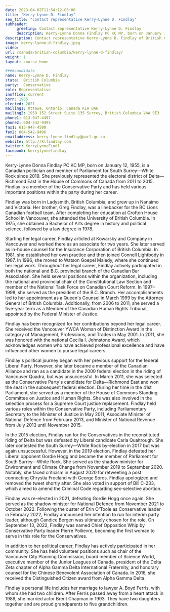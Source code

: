 ```yaml
---
date: 2023-04-02T11:54:12-05:00
title: "Kerry-Lynne D. Findlay"
seo_title: "contact representative Kerry-Lynne D. Findlay"
subheader:
     greeting: Contact representative Kerry-Lynne D. Findlay
     description: Kerry-Lynne Donna Findlay PC KC MP, born on January 12, 1955, is a Canadian politician and member of Parliament for South Surrey—White Rock since 2019. She previously represented the electoral district of Delta—Richmond East in the House of Commons of Canada from 2011 to 2015. Findlay is a member of the Conservative Party and has held various important positions within the party during her career.
description: Contact representative Kerry-Lynne D. Findlay of British Columbia. Contact information for Kerry-Lynne D. Findlay includes email address, phone number, and mailing address.
image: kerry-lynne-d-findlay.jpeg
video:
url: /canada/british-columbia/kerry-lynne-d-findlay/
weight: 1
layout: course_home

####candidate
name: Kerry-Lynne D. Findlay
state:	British Columbia
party:	Conservative
role: Representative
inoffice: current
born: 1955
elected: 2021
mailing1: Ottawa, Ontario, Canada K1A 0A6
mailing2: 1959 152 Street Suite 135 Surrey, British Columbia V4A 9E3
phone1: 613-947-4497
phone2: 604-542-9495
fax1: 613-947-4500
fax2: 604-542-9496
emailaddress: kerry-lynne.findlay@parl.gc.ca
website: http://klfindlay.com
twitter: KerryLynneFindl
facebook: kerrylynnefindlay
---
```


Kerry-Lynne Donna Findlay PC KC MP, born on January 12, 1955, is a Canadian politician and member of Parliament for South Surrey—White Rock since 2019. She previously represented the electoral district of Delta—Richmond East in the House of Commons of Canada from 2011 to 2015. Findlay is a member of the Conservative Party and has held various important positions within the party during her career.

Findlay was born in Ladysmith, British Columbia, and grew up in Nanaimo and Victoria. Her brother, Greg Findlay, was a linebacker for the BC Lions Canadian football team. After completing her education at Crofton House School in Vancouver, she attended the University of British Columbia. In 1975, she obtained a Bachelor of Arts degree in history and political science, followed by a law degree in 1978.

Starting her legal career, Findlay articled at Kowarsky and Company in Vancouver and worked there as an associate for two years. She later served as in-house counsel for the Insurance Corporation of British Columbia. In 1981, she established her own practice and then joined Connell Lightbody in 1987. In 1996, she moved to Watson Goepel Maledy, where she continued her legal work. Throughout her legal career, Findlay actively participated in both the national and B.C. provincial branch of the Canadian Bar Association. She held several positions within the organization, including the national and provincial chair of the Constitutional Law Section and member of the National Task Force on Canadian Court Reform. In 1997–1998, she served as the president of the B.C. Branch. Her accomplishments led to her appointment as a Queen's Counsel in March 1999 by the Attorney General of British Columbia. Additionally, from 2006 to 2011, she served a five-year term as a Member of the Canadian Human Rights Tribunal, appointed by the Federal Minister of Justice.

Findlay has been recognized for her contributions beyond her legal career. She received the Vancouver YWCA Woman of Distinction Award in the category of Management, Professions, and Trades in May 2001. In 2011, she was honored with the national Cecilia I. Johnstone Award, which acknowledges women who have achieved professional excellence and have influenced other women to pursue legal careers.

Findlay's political journey began with her previous support for the federal Liberal Party. However, she later became a member of the Canadian Alliance and ran as a candidate in the 2000 federal election in the riding of Vancouver Quadra, but was unsuccessful. In March 2011, she was selected as the Conservative Party's candidate for Delta—Richmond East and won the seat in the subsequent federal election. During her time in the 41st Parliament, she served as a member of the House of Commons Standing Committee on Justice and Human Rights. She was also involved in the selection process for a Supreme Court justice replacement. Findlay held various roles within the Conservative Party, including Parliamentary Secretary to the Minister of Justice in May 2011, Associate Minister of National Defence from February 2013, and Minister of National Revenue from July 2013 until November 2015.

In the 2015 election, Findlay ran for the Conservatives in the reconstituted riding of Delta but was defeated by Liberal candidate Carla Qualtrough. She later contested the South Surrey—White Rock by-election in 2017 but was again unsuccessful. However, in the 2019 election, Findlay defeated her Liberal opponent Gordie Hogg and became the member of Parliament for South Surrey—White Rock. She served as the shadow minister for Environment and Climate Change from November 2019 to September 2020. Notably, she faced criticism in August 2020 for retweeting a post connecting Chrystia Freeland with George Soros. Findlay apologized and removed the tweet shortly after. She also voted in support of Bill C-233, which aimed to amend the Criminal Code regarding sex-selective abortion.

Findlay was re-elected in 2021, defeating Gordie Hogg once again. She served as the shadow minister for National Defence from November 2021 to October 2022. Following the ouster of Erin O'Toole as Conservative leader in February 2022, Findlay announced her intention to run for interim party leader, although Candice Bergen was ultimately chosen for the role. On September 13, 2022, Findlay was named Chief Opposition Whip by Conservative Party leader Pierre Poilievre, becoming the first woman to serve in this role for the Conservatives.

In addition to her political career, Findlay has actively participated in her community. She has held volunteer positions such as chair of the Vancouver City Planning Commission, board member of Science World, executive member of the Junior Leagues of Canada, president of the Delta Zeta chapter of Alpha Gamma Delta International Fraternity, and honorary counsel for the Chinese Benevolent Association of Canada. In 2016, she received the Distinguished Citizen award from Alpha Gamma Delta.

Findlay's personal life includes her marriage to lawyer A. Boyd Ferris, with whom she had two children. After Ferris passed away from a heart attack in 1989, she married actor Brent Chapman in 1993. They have two daughters together and are proud grandparents to five grandchildren.
